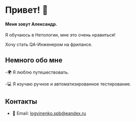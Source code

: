 # Привет! 👋

#### Меня зовут Александр.

 Я обучаюсь в Нетологии, мне это очень нравиться!

 Хочу стать QA-Инженером на фрилансе.

## Немного обо мне

 -🌍 Я люблю путешествовать.

 -💻 Я изучаю ручное и автоматизированное тестирование.


 

## Контакты

 - 📧 Email: logvinenko.spb@eandex.ru
